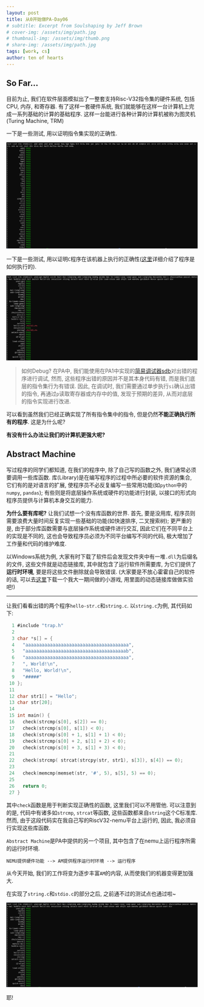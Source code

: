 ```yaml
---
layout: post
title: 从0开始做PA-Day06
# subtitle: Excerpt from Soulshaping by Jeff Brown
# cover-img: /assets/img/path.jpg
# thumbnail-img: /assets/img/thumb.png
# share-img: /assets/img/path.jpg
tags: [work, cs]
author: ten of hearts
---
```

<!-- # 从0开始写PA-Day06 -->

## So Far...

目前为止, 我们在软件层面模拟出了一整套支持Risc-V32指令集的硬件系统, 包括CPU, 内存, 和寄存器. 有了这样一套硬件系统, 我们就能够在这样一台计算机上完成一系列基础的计算的基础程序. 这样一台能进行各种计算的计算机被称为图灵机(Turing Machine, TRM)

一下是一些测试, 用以证明指令集实现的正确性. 

![Passing instruction set tests](../../assets/img/6-1.png)

一下是一些测试, 用以证明`C`程序在该机器上执行的正确性([这里](https://tenofhearts.github.io/2025-01-29-Day-05/)详细介绍了程序是如何执行的). 

![Passing most program tests](../../assets/img/6-2.png)

> 如何Debug? 在PA中, 我们能使用在PA1中实现的[简易调试器sdb](https://tenofhearts.github.io/2025-01-22-Day-02/)对出错的程序进行调试, 然而, 这些程序出错的原因并不是其本身代码有错, 而是我们底层的指令集行为有错误. 因此, 在调试时, 我们需要通过单步执行`si`确认出错的指令, 再通过`p`读取寄存器或内存中的值, 发现于预期的差异, 从而对底层的指令实现进行改进. 

可以看到虽然我们已经正确实现了所有指令集中的指令, 但是仍然**不能正确执行所有的程序**. 这是为什么呢?

**有没有什么办法让我们的计算机更强大呢?**

## Abstract Machine

写过程序的同学们都知道, 在我们的程序中, 除了自己写的函数之外, 我们通常必须要调用一些库函数. 库(Library)是在编写程序的过程中所必要的软件资源的集合, 它们有的是对语言的扩展, 使程序员不必反复编写一些常用功能(如`python`中的`numpy`, `pandas`); 有些则是将底层操作系统或硬件的功能进行封装, 以接口的形式向程序员提供与计算机本身交互的能力. 

**为什么要有库呢?** 让我们试想一个没有库函数的世界. 首先, 要是没用库, 程序员则需要浪费大量时间反复实现一些基础的功能(如快速排序, 二叉搜索树); 更严重的是, 由于部分库函数需要与底层操作系统或硬件进行交互, 因此它们在不同平台上的实现是不同的, 这也会导致程序员必须为不同平台编写不同的代码, 极大增加了工作量和代码的维护难度. 

以Windows系统为例, 大家有时下载了软件后会发现文件夹中有一堆`.dll`为后缀名的文件, 这些文件就是动态链接库, 其中就包含了运行软件所需要库, 为它们提供了**运行时环境**, 要是将这些文件删除就会导致错误. (大家要是不放心霍霍自己的软件的话, 可以去[这里](https://github.com/TenofHearts/Playground_Run)下载一个我大一期间做的小游戏, 用里面的动态链接库做做实验吧!)

---

让我们看看出错的两个程序`hello-str.c`和`string.c`. 以`string.c`为例, 其代码如下: 
```C
  1 #include "trap.h"
  2
  3 char *s[] = {
  4   "aaaaaaaaaaaaaaaaaaaaaaaaaaaaaaaaaaaaaa",
  5   "aaaaaaaaaaaaaaaaaaaaaaaaaaaaaaaaaaaaab",
  6   "aaaaaaaaaaaaaaaaaaaaaaaaaaaaaaaaaaaaaa",
  7   ", World!\n",
  8   "Hello, World!\n",
  9   "#####"
 10 };
 11
 12 char str1[] = "Hello";
 13 char str[20];
 14
 15 int main() {
 16   check(strcmp(s[0], s[2]) == 0);
 17   check(strcmp(s[0], s[1]) < 0);
 18   check(strcmp(s[0] + 1, s[1] + 1) < 0);
 19   check(strcmp(s[0] + 2, s[1] + 2) < 0);
 20   check(strcmp(s[0] + 3, s[1] + 3) < 0);
 21
 22   check(strcmp( strcat(strcpy(str, str1), s[3]), s[4]) == 0);
 23
 24   check(memcmp(memset(str, '#', 5), s[5], 5) == 0);
 25
 26   return 0;
 27 }
```

其中`check`函数是用于判断实现正确性的函数, 这里我们可以不用管他. 可以注意到的是, 代码中有诸多如`strcmp`, `strcat`等函数, 这些函数都来自`string`这个C标准库. 然而, 由于这段代码实在我自己写的RiscV32-nemu平台上运行的, 因此, 我必须自行实现这些库函数. 

`Abstract Machine`是PA中提供的另一个项目, 其中包含了在nemu上运行程序所需的运行时环境. 

```
NEMU提供硬件功能 --> AM提供程序运行时环境 --> 运行程序
```

从今天开始, 我们的工作将变为逐步丰富`AM`的内容, 从而使我们的机器变得更加强大. 

在实现了`string.c`和`stdio.c`的部分之后, 之前通不过的测试点也通过啦~

![Passing Program tests](../../assets/img/6-3.png)

耶! 
